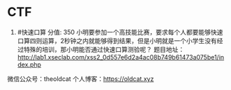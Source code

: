 # CTF
1. #快速口算
分值: 350
小明要参加一个高技能比赛，要求每个人都要能够快速口算四则运算，2秒钟之内就能够得到结果，但是小明就是一个小学生没有经过特殊的培训，那小明能否通过快速口算测验呢？
题目地址：http://lab1.xseclab.com/xss2_0d557e6d2a4ac08b749b61473a075be1/index.php


微信公众号：theoldcat
个人博客：https://oldcat.xyz
